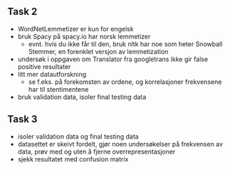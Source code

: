 ## Task 2

- WordNetLemmetizer er kun for engelsk
- bruk Spacy på spacy.io har norsk lemmetizer
    - evnt. hvis du ikke får til den, bruk nltk har noe som heter Snowball Stemmer, en forenklet versjon av lemmetization
- undersøk i oppgaven om Translator fra googletrans ikke gir false positive resultater
- litt mer datautforskning
    - se f.eks. på forekomsten av ordene, og korrelasjoner frekvensene har til stentimentene
- bruk validation data, isoler final testing data 

## Task 3

- isoler validation data og final testing data
- datasettet er skeivt fordelt, gjør noen undersøkelser på frekvensen av data, prøv med og uten å fjerne overrepresentasjoner 
- sjekk resultatet med confusion matrix